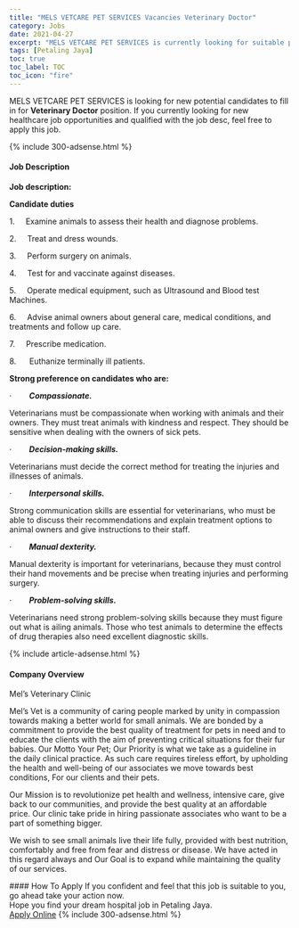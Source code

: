 ```yaml
---
title: "MELS VETCARE PET SERVICES Vacancies Veterinary Doctor" 
category: Jobs 
date: 2021-04-27 
excerpt: "MELS VETCARE PET SERVICES is currently looking for suitable person to fill in the Veterinary Doctor which positioned at Petaling Jaya" 
tags: [Petaling Jaya] 
toc: true 
toc_label: TOC 
toc_icon: "fire" 
--- 
```


<p>MELS VETCARE PET SERVICES is looking for new potential candidates to fill in for <b>Veterinary Doctor</b> position. If you currently looking for new healthcare job opportunities and qualified with the job desc, feel free to apply this job.
</p>{% include 300-adsense.html %} 
<div><div><h4>Job Description</h4></div><div><div><span><div><p><strong>Job description:</strong></p><p><strong>Candidate duties</strong></p><p>1.&#160;&#160;&#160;&#160;&#160;Examine animals to assess their health and diagnose problems.</p><p>2.&#160;&#160;&#160;&#160;&#160;<span>Treat and dress wounds.</span></p><p>3.&#160;&#160;&#160;&#160;&#160;<span>Perform surgery on animals.</span></p><p>4.&#160;&#160;&#160;&#160;&#160;<span>Test for and vaccinate against diseases.</span></p><p>5.&#160;&#160;&#160;&#160;&#160;<span>Operate medical equipment, such as Ultrasound and Blood test Machines.</span></p><p>6.&#160;&#160;&#160;&#160;&#160;<span>Advise animal owners about general care, medical conditions, and treatments and follow up care.</span></p><p>7.&#160;&#160;&#160;&#160;&#160;<span>Prescribe medication.</span></p><p>8.&#160;&#160;&#160;&#160;&#160;&#160;<span>Euthanize terminally ill patients.</span></p><p><strong>Strong preference on candidates who are:</strong></p><p>&#183;&#160;&#160;&#160;&#160;&#160;&#160;&#160;&#160;<strong><em>Compassionate.</em></strong><span>&#160;</span></p><p><span>Veterinarians must be compassionate when working with animals and their owners. They must treat animals with kindness and respect. They should be sensitive when dealing with the owners of sick pets.</span></p><p>&#183;&#160;&#160;&#160;&#160;&#160;&#160;&#160;&#160;<strong><em>Decision-making skills.</em></strong><span>&#160;</span></p><p><span>Veterinarians must decide the correct method for treating the injuries and illnesses of animals.</span></p><p>&#183;&#160;&#160;&#160;&#160;&#160;&#160;&#160;&#160;<strong><em>Interpersonal skills.</em></strong><span>&#160;</span></p><p><span>Strong communication skills are essential for veterinarians, who must be able to discuss their recommendations and explain treatment options to animal owners and give instructions to their staff.</span></p><p>&#183;&#160;&#160;&#160;&#160;&#160;&#160;&#160;&#160;<strong><em>Manual dexterity.</em></strong><span>&#160;</span></p><p><span>Manual dexterity is important for veterinarians, because they must control their hand movements and be precise when treating injuries and performing surgery.</span></p><p>&#183;&#160;&#160;&#160;&#160;&#160;&#160;&#160;&#160;<strong><em>Problem-solving skills.</em></strong><span>&#160;</span></p><p><span>Veterinarians need strong problem-solving skills because they must figure out what is ailing animals. Those who test animals to determine the effects of drug therapies also need excellent diagnostic skills.</span></p></div></span></div></div></div> 
{% include article-adsense.html %} 
<div><div><h4>Company Overview</h4></div><div><div><span><div><p>Mel&#8217;s Veterinary Clinic</p><p>Mel&#8217;s Vet is a community of caring people marked by unity in compassion towards making a better world for small animals. We are bonded by a commitment to provide the best quality of treatment for pets in need and to educate the clients with the aim of preventing critical situations for their fur babies. Our Motto Your Pet; Our Priority is what we take as a guideline in the daily clinical practice. As such care requires tireless effort, by upholding the health and well-being of our associates we move towards best conditions, For our clients and their pets.</p><p>Our Mission is to revolutionize pet health and wellness, intensive care, give back to our communities, and provide the best quality at an affordable price. Our&#160;clinic take pride in hiring passionate associates who want to be a part of something bigger.</p><p>We wish to see small animals live their life fully, provided with best nutrition, comfortably and free from fear and distress or disease. We have acted in this regard always and Our Goal is to expand while maintaining the quality of our services.</p></div></span></div></div></div> 
#### How To Apply 
If you confident and feel that this job is suitable to you, go ahead take your action now. <br/> 
Hope you find your dream hospital job in Petaling Jaya. <br/> 
<a href="https://www.jobstreet.com.my/en/job/veterinary-doctor-4547284?jobId=jobstreet-my-job-4547284" class="btn btn--warning" target="_blank" rel="nofollow noopenner">Apply Online</a> 
{% include 300-adsense.html %} 
